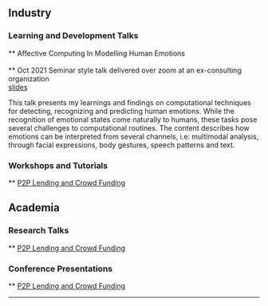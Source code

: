 
## Industry 

### Learning and Development Talks 
** Affective Computing In Modelling Human Emotions <br></br>
** Oct 2021 Seminar style talk delivered over zoom at an ex-consulting organization <br>
[slides](https://github.com/Anannya2021/ML-Demo-FinTech-UseCase) <br>

This talk presents my learnings and findings on computational techniques for detecting, recognizing and predicting human emotions. While the recognition of emotional states come naturally to humans, these tasks pose several challenges to computational routines. The content describes how emotions can be interpreted from several channels, i.e: multimodal analysis, through facial expressions, body gestures, speech patterns and text. 

### Workshops and Tutorials
** [P2P Lending and Crowd Funding](https://nbviewer.org/github/AnannyaNZCA/AnannyaNZCA1.github.io/blob/main/P2P_Lending_%26_CrowdFunding.ipynb)

## Academia

### Research Talks
** [P2P Lending and Crowd Funding](https://nbviewer.org/github/AnannyaNZCA/AnannyaNZCA1.github.io/blob/main/P2P_Lending_%26_CrowdFunding.ipynb)

### Conference Presentations
** [P2P Lending and Crowd Funding](https://nbviewer.org/github/AnannyaNZCA/AnannyaNZCA1.github.io/blob/main/P2P_Lending_%26_CrowdFunding.ipynb)

---
